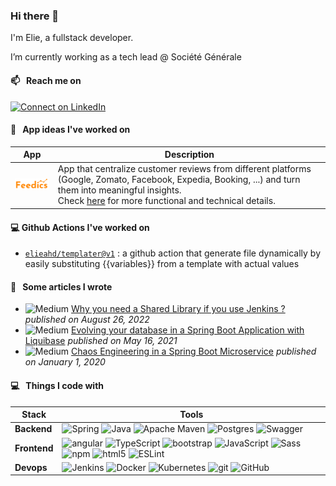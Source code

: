 ### Hi there 👋

I'm Elie, a fullstack developer.

I’m currently working as a tech lead @ Société Générale

#### 📫 &nbsp; Reach me on
[![Connect on LinkedIn](https://img.shields.io/badge/--linkedin?label=LinkedIn&logo=LinkedIn&style=social)](https://www.linkedin.com/in/elie-abi-hanna-daher)

#### :briefcase: &nbsp; App ideas I've worked on 
| App | Description |
|-----|-------------|
| <img alt="Feedics" src="/feedics/feedics.svg" width="100" /> | App that centralize customer reviews from different platforms (Google, Zomato, Facebook, Expedia, Booking, ...) and turn them into meaningful insights. <br/> Check [here](/feedics/README.md) for more functional and technical details. | 

#### 💻 Github Actions I've worked on
- [`elieahd/templater@v1`](https://github.com/marketplace/actions/file-templater) : a github action that generate file dynamically by easily substituting {{variables}} from a template with actual values

#### :page_facing_up: &nbsp; Some articles I wrote
- ![Medium](https://img.shields.io/badge/Medium-%23000000.svg?style=flat-square&logo=Medium&logoColor=white) [Why you need a Shared Library if you use Jenkins ?](https://eliedhr.medium.com/why-you-need-a-shared-library-if-you-use-jenkins-fee652869eca) *published on August 26, 2022*
- ![Medium](https://img.shields.io/badge/Medium-%23000000.svg?style=flat-square&logo=Medium&logoColor=white) [Evolving your database in a Spring Boot Application with Liquibase](https://eliedhr.medium.com/evolving-your-database-in-a-spring-boot-application-with-liquibase-709aad8336c8) *published on May 16, 2021*
- ![Medium](https://img.shields.io/badge/Medium-%23000000.svg?style=flat-square&logo=Medium&logoColor=white) [Chaos Engineering in a Spring Boot Microservice](https://eliedhr.medium.com/chaos-engineering-in-a-spring-boot-microservice-8a17ad536ecf) *published on January 1, 2020*

#### :computer: &nbsp; Things I code with
| Stack | Tools |
|-------|-------|
| **Backend** | <img alt="Spring" src="https://img.shields.io/badge/Spring-%236DB33F.svg?style=flat-square&logo=spring&logoColor=white" /> <img alt="Java" src="https://img.shields.io/badge/Java-%23ED8B00.svg?style=flat-square&logo=java&logoColor=white" /> <img alt="Apache Maven" src="https://img.shields.io/badge/Apache%20Maven-C71A36?style=flat-square&logo=Apache%20Maven&logoColor=white" /> <img alt="Postgres" src="https://img.shields.io/badge/Postgres-%23316192.svg?style=flat-square&logo=postgresql&logoColor=white" /> <img alt="Swagger" src="https://img.shields.io/badge/-Swagger-%23Clojure?style=flat-square&logo=swagger&logoColor=white" /> |
| **Frontend** | <img alt="angular" src="https://img.shields.io/badge/-Angular-DD0031?style=flat-square&logo=angular&logoColor=white" /> <img alt="TypeScript" src="https://img.shields.io/badge/-TypeScript-007ACC?style=flat-square&logo=typescript&logoColor=white" /> <img alt="bootstrap" src="https://img.shields.io/badge/Bootstrap-563D7C?style=flat-square&logo=bootstrap&logoColor=white" /> <img alt="JavaScript" src="https://img.shields.io/badge/JavaScript-F7DF1E?style=flat-square&logo=JavaScript&logoColor=white" /> <img alt="Sass" src="https://img.shields.io/badge/-Sass-CC6699?style=flat-square&logo=sass&logoColor=white" />  <img alt="npm" src="https://img.shields.io/badge/-NPM-CB3837?style=flat-square&logo=npm&logoColor=white" /> <img alt="html5" src="https://img.shields.io/badge/-HTML5-E34F26?style=flat-square&logo=html5&logoColor=white" /> <img alt="ESLint" src="https://img.shields.io/badge/ESLint-4B3263?style=flat-square&logo=eslint&logoColor=white" /> |
| **Devops** | <img alt="Jenkins" src="https://img.shields.io/badge/Jenkins-%232C5263.svg?style=flat-square&logo=Jenkins&logoColor=white" />  <img alt="Docker" src="https://img.shields.io/badge/-Docker-46a2f1?style=flat-square&logo=docker&logoColor=white" /> <img alt="Kubernetes" src="https://img.shields.io/badge/Kubernetes-%23326ce5.svg?style=flat-square&logo=kubernetes&logoColor=white" /> <img alt="git" src="https://img.shields.io/badge/-Git-F05032?style=flat-square&logo=git&logoColor=white" />  <img alt="GitHub" src="https://img.shields.io/badge/Github-%23121011.svg?style=flat-square&logo=GitHub&logoColor=white" /> |

